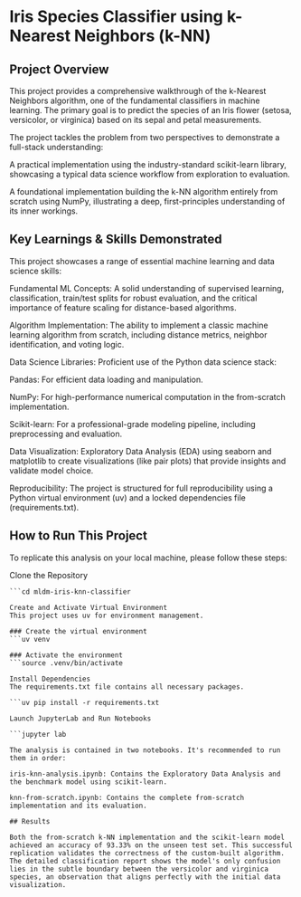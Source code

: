 # Iris Species Classifier using k-Nearest Neighbors (k-NN)

## Project Overview
This project provides a comprehensive walkthrough of the k-Nearest Neighbors algorithm, one of the fundamental classifiers in machine learning. The primary goal is to predict the species of an Iris flower (setosa, versicolor, or virginica) based on its sepal and petal measurements.

The project tackles the problem from two perspectives to demonstrate a full-stack understanding:

A practical implementation using the industry-standard scikit-learn library, showcasing a typical data science workflow from exploration to evaluation.

A foundational implementation building the k-NN algorithm entirely from scratch using NumPy, illustrating a deep, first-principles understanding of its inner workings.

## Key Learnings & Skills Demonstrated
This project showcases a range of essential machine learning and data science skills:

Fundamental ML Concepts: A solid understanding of supervised learning, classification, train/test splits for robust evaluation, and the critical importance of feature scaling for distance-based algorithms.

Algorithm Implementation: The ability to implement a classic machine learning algorithm from scratch, including distance metrics, neighbor identification, and voting logic.

Data Science Libraries: Proficient use of the Python data science stack:

Pandas: For efficient data loading and manipulation.

NumPy: For high-performance numerical computation in the from-scratch implementation.

Scikit-learn: For a professional-grade modeling pipeline, including preprocessing and evaluation.

Data Visualization: Exploratory Data Analysis (EDA) using seaborn and matplotlib to create visualizations (like pair plots) that provide insights and validate model choice.

Reproducibility: The project is structured for full reproducibility using a Python virtual environment (uv) and a locked dependencies file (requirements.txt).

## How to Run This Project
To replicate this analysis on your local machine, please follow these steps:

Clone the Repository

```git clone [https://github.com/YOUR_USERNAME/mldm-iris-knn-classifier.git](https://github.com/YOUR_USERNAME/mldm-iris-knn-classifier.git)
```cd mldm-iris-knn-classifier

Create and Activate Virtual Environment
This project uses uv for environment management.

### Create the virtual environment
```uv venv

### Activate the environment
```source .venv/bin/activate

Install Dependencies
The requirements.txt file contains all necessary packages.

```uv pip install -r requirements.txt

Launch JupyterLab and Run Notebooks

```jupyter lab

The analysis is contained in two notebooks. It's recommended to run them in order:

iris-knn-analysis.ipynb: Contains the Exploratory Data Analysis and the benchmark model using scikit-learn.

knn-from-scratch.ipynb: Contains the complete from-scratch implementation and its evaluation.

## Results

Both the from-scratch k-NN implementation and the scikit-learn model achieved an accuracy of 93.33% on the unseen test set. This successful replication validates the correctness of the custom-built algorithm. The detailed classification report shows the model's only confusion lies in the subtle boundary between the versicolor and virginica species, an observation that aligns perfectly with the initial data visualization.
